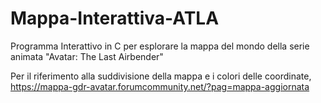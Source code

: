 # Mappa-Interattiva-ATLA
Programma Interattivo in C per esplorare la mappa del mondo della serie animata "Avatar: The Last Airbender"

Per il riferimento alla suddivisione della mappa e i colori delle coordinate, https://mappa-gdr-avatar.forumcommunity.net/?pag=mappa-aggiornata

